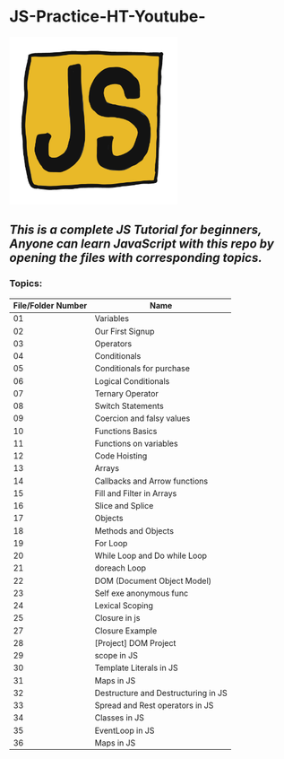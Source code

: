 # JS-Practice-HT-Youtube-

<img src="for_readme.gif" width="300">

## *This is a complete JS Tutorial for beginners, Anyone can learn JavaScript with this repo by opening the files with corresponding topics.*
### Topics:

File/Folder Number | Name
-------------------|------------
01 | Variables
02 | Our First Signup
03 | Operators
04 | Conditionals
05 | Conditionals for purchase
06 | Logical Conditionals
07 | Ternary Operator
08 | Switch Statements
09 | Coercion and falsy values
10 | Functions Basics
11 | Functions on variables
12 | Code Hoisting
13 | Arrays
14 | Callbacks and Arrow functions
15 | Fill and Filter in Arrays
16 | Slice and Splice
17 | Objects
18 | Methods and Objects
19 | For Loop
20 | While Loop and Do while Loop
21 | doreach Loop
22 | DOM (Document Object Model)
23 | Self exe anonymous func
24 | Lexical Scoping
25 | Closure in js
27 | Closure Example
28 | [Project] DOM Project
29 | scope in JS
30 | Template Literals in JS
31 | Maps in JS
32 | Destructure and Destructuring in JS
33 | Spread and Rest operators in JS
34 | Classes in JS
35 | EventLoop in JS
36 | Maps in JS

